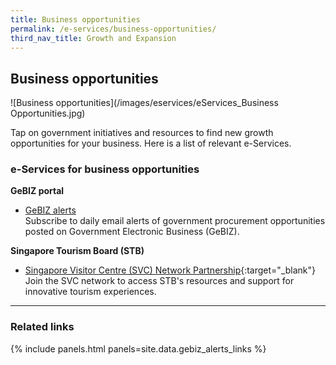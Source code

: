 ```yaml
---
title: Business opportunities
permalink: /e-services/business-opportunities/
third_nav_title: Growth and Expansion
---
```


## Business opportunities

![Business opportunities](/images/eservices/eServices_Business Opportunities.jpg)

Tap on government initiatives and resources to find new growth opportunities for your business. Here is a list of relevant e-Services.

### e-Services for business opportunities

**GeBIZ portal**

- [GeBIZ alerts](/gebiz-alerts/)
  <br>Subscribe to daily email alerts of government procurement opportunities posted on Government Electronic Business (GeBIZ).

**Singapore Tourism Board (STB)**

- [Singapore Visitor Centre (SVC) Network Partnership](https://www.stb.gov.sg/content/stb/en/assistance-and-licensing/singapore-visitor-centre-SVC-network-partnership.html){:target="_blank"}
  <br>Join the SVC network to access STB's resources and support for innovative tourism experiences.

---

### Related links

{% include panels.html panels=site.data.gebiz_alerts_links %}  
